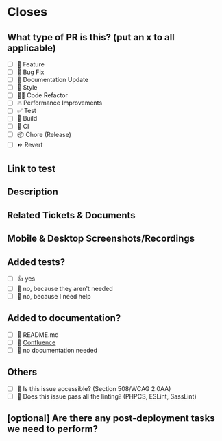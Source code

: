 # Closes

<!--
REQUIRED. Please do not leave this blank, use this format to link issue numbers:
[#WDS-123](https://webdevstudios.atlassian.net/browse/TICKET-NUMBER)
-->

## What type of PR is this? (put an x to all applicable)

- [ ] 🍕 Feature
- [ ] 🐛 Bug Fix
- [ ] 📝 Documentation Update
- [ ] 🎨 Style
- [ ] 🧑‍💻 Code Refactor
- [ ] 🔥 Performance Improvements
- [ ] ✅ Test
- [ ] 🤖 Build
- [ ] 🔁 CI
- [ ] 📦 Chore (Release)
- [ ] ⏩ Revert

## Link to test

<!--
REQUIRED. Please do not leave this blank, use this format to link to testing environment:
[Develop](https://wds.wdslab.com/)
-->

## Description

<!--
REQUIRED. Please do not leave this blank
This PR [adds/removes/fixes/replaces] the [feature/bug/etc].
-->

## Related Tickets & Documents

<!--
Please use this format link issue numbers: Fixes #WDS-123
https://docs.github.com/en/free-pro-team@latest/github/managing-your-work-on-github/linking-a-pull-request-to-an-issue#linking-a-pull-request-to-an-issue-using-a-keyword
-->

## Mobile & Desktop Screenshots/Recordings

<!--
REQUIRED. Please do not leave this blank
For visual alterations, provide screenshots or recordings For both desktop and mobile. You can utilize Loom for this purpose: https://www.loom.com/screen-recorder
-->

## Added tests?

- [ ] 👍 yes
- [ ] 🙅 no, because they aren't needed
- [ ] 🙋 no, because I need help

## Added to documentation?

- [ ] 📜 README.md
- [ ] 📓 [Confluence](https://linktodocumentationhere.com)
- [ ] 🙅 no documentation needed

## Others

- [ ] 🦮 Is this issue accessible? (Section 508/WCAG 2.0AA)
- [ ] 🙌 Does this issue pass all the linting? (PHPCS, ESLint, SassLint)

## [optional] Are there any post-deployment tasks we need to perform?
